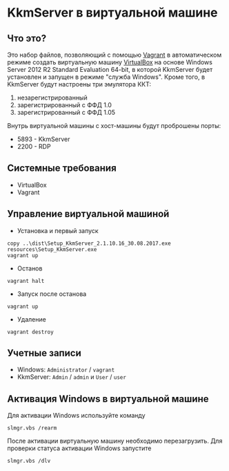 # KkmServer в виртуальной машине

## Что это?

Это набор файлов, позволяющий с помощью [Vagrant](https://www.vagrantup.com/) в автоматическом режиме создать виртуальную машину
[VirtualBox](https://www.virtualbox.org/) на основе Windows Server 2012 R2 Standard Evaluation 64-bit, в которой
KkmServer будет установлен и запущен в режиме "служба Windows". Кроме того, в KkmServer будут настроены три эмулятора ККТ:

1. незарегистрированный
1. зарегистрированный с ФФД 1.0
1. зарегистрированный с ФФД 1.05

Внутрь виртуальной машины с хост-машины будут проброшены порты:

* 5893 - KkmServer
* 2200 - RDP

## Системные требования

* VirtualBox
* Vagrant

## Управление виртуальной машиной

* Установка и первый запуск

```
copy ..\dist\Setup_KkmServer_2.1.10.16_30.08.2017.exe resources\Setup_KkmServer.exe
vagrant up
```

* Останов

```
vagrant halt
```

* Запуск после останова

```
vagrant up
```

* Удаление

```
vagrant destroy
```

## Учетные записи

* Windows: `Administrator` / `vagrant`
* KkmServer: `Admin` / `admin` и `User` / `user`

## Активация Windows в виртуальной машине

Для активации Windows используйте команду

```
slmgr.vbs /rearm
```

После активации виртуальную машину необходимо перезагрузить. Для проверки статуса активации Windows запустите

```
slmgr.vbs /dlv
```
